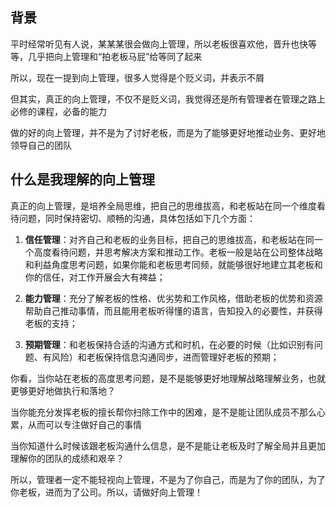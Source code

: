 ## **背景**

平时经常听见有人说，某某某很会做向上管理，所以老板很喜欢他，晋升也快等等，几乎把向上管理和“拍老板马屁”给等同了起来

所以，现在一提到向上管理，很多人觉得是个贬义词，并表示不屑

但其实，真正的向上管理，不仅不是贬义词，我觉得还是所有管理者在管理之路上必修的课程，必备的能力

做的好的向上管理，并不是为了讨好老板，而是为了能够更好地推动业务、更好地领导自己的团队

## **什么是我理解的向上管理**

真正的向上管理，是培养全局思维，把自己的思维拔高，和老板站在同一个维度看待问题，同时保持密切、顺畅的沟通，具体包括如下几个方面：

1. **信任管理**：对齐自己和老板的业务目标，把自己的思维拔高，和老板站在同一个高度看待问题，并思考解决方案和推动工作。老板一般是站在公司整体战略和利益角度思考问题，如果你能和老板思考同频，就能够很好地建立其老板和你的信任，对工作开展会大有裨益；

2. **能力管理**：充分了解老板的性格、优劣势和工作风格，借助老板的优势和资源帮助自己推动事情，而且能用老板听得懂的语言，告知投入的必要性，并获得老板的支持；

3. **预期管理**：和老板保持合适的沟通方式和时机，在必要的时候（比如识别有问题、有风险）和老板保持信息沟通同步，进而管理好老板的预期；

你看，当你站在老板的高度思考问题，是不是能够更好地理解战略理解业务，也就更够更好地做执行和落地？

当你能充分发挥老板的擅长帮你扫除工作中的困难，是不是能让团队成员不那么心累，从而可以专注做好自己的事情

当你知道什么时候该跟老板沟通什么信息，是不是能让老板及时了解全局并且更加理解你的团队的成绩和艰辛？

所以，管理者一定不能轻视向上管理，不是为了你自己，而是为了你的团队，为了你老板，进而为了公司。所以，请做好向上管理！

